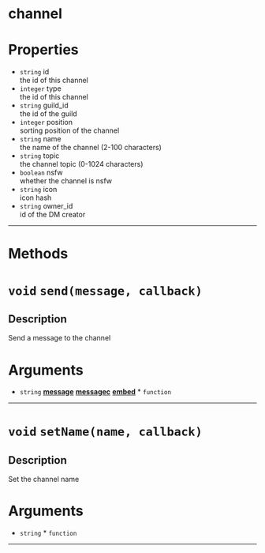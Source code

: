 # channel

# Properties
* `string` id  
the id of this channel  
* `integer` type  
the id of this channel  
* `string` guild_id  
the id of the guild  
* `integer` position  
sorting position of the channel  
* `string` name  
the name of the channel (2-100 characters)  
* `string` topic  
the channel topic (0-1024 characters)  
* `boolean` nsfw  
whether the channel is nsfw  
* `string` icon  
icon hash  
* `string` owner_id  
id of the DM creator  

---
# Methods
# `void` `send(message, callback)`
Description
---
Send a message to the channel  

# Arguments
* `string`  **[message](https://github.com/devonium/gm-discordAPI/blob/doc/message.md#message)**  **[messagec](https://github.com/devonium/gm-discordAPI/blob/doc/messagec.md#messagec)**  **[embed](https://github.com/devonium/gm-discordAPI/blob/doc/embed.md#embed)**  * `function`  
---
# `void` `setName(name, callback)`
Description
---
Set the channel name  

# Arguments
* `string`  * `function`  
---
